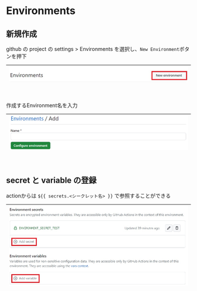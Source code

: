 # Environments

## 新規作成
github の project の settings > Environments を選択し、`New Environment`ボタンを押下

| ![Add](../image/environment_1.jpg)|
|:--|
<br/>

作成するEnvironment名を入力

| ![Input name](../image/environment_2.jpg)|
|:--|
<br/>

## secret と variable の登録
actionからは `${{ secrets.<シークレット名> }}` で参照することができる  

| ![add secret and variable](../image/environment_3.jpg)|
|:--|
<br/>
